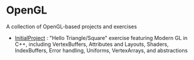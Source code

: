 # OpenGL
A collection of OpenGL-based projects and exercises
- [InitialProject](https://github.com/BrooksRadtke/OpenGL/tree/main/InitalProject) : "Hello Triangle/Square" exercise featuring Modern GL in C++, including VertexBuffers, Attributes and Layouts, Shaders, IndexBuffers, Error handling, Uniforms, VertexArrays, and abstractions
